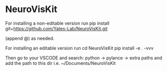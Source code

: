 # NeuroVisKit

For installing a non-editable version run 
pip install git+https://github.com/Yates-Lab/NeuroVisKit.git

(append @<branch-name>) as needed.

For installing an editable version run 
cd NeuroVisKit
pip install -e . -vvv

Then go to your VSCODE and search:
python -> pylance -> extra paths
and add the path to this dir
i.e. ~/Documents/NeuroVisKit